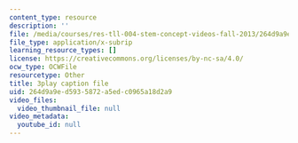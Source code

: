 ```yaml
---
content_type: resource
description: ''
file: /media/courses/res-tll-004-stem-concept-videos-fall-2013/264d9a9ed5935872a5edc0965a18d2a9_x5Zr2-od-fU.vtt
file_type: application/x-subrip
learning_resource_types: []
license: https://creativecommons.org/licenses/by-nc-sa/4.0/
ocw_type: OCWFile
resourcetype: Other
title: 3play caption file
uid: 264d9a9e-d593-5872-a5ed-c0965a18d2a9
video_files:
  video_thumbnail_file: null
video_metadata:
  youtube_id: null
---
```

